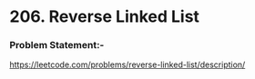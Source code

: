 # 206. Reverse Linked List

### Problem Statement:-
https://leetcode.com/problems/reverse-linked-list/description/
